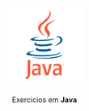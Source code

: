<h1 align="center"><img src="imgs/java-programming-language-icon-05bb98.webp" width="150px"/></h1>
<div align="center"> Exercicios em <b>Java</div>

